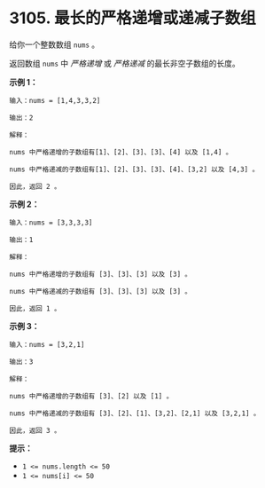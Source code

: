 # 3105. 最长的严格递增或递减子数组

给你一个整数数组 `nums` 。

返回数组 `nums` 中 *严格递增* 或 *严格递减* 的最长非空子数组的长度。

**示例 1：**

```()
输入：nums = [1,4,3,3,2]

输出：2

解释：

nums 中严格递增的子数组有[1]、[2]、[3]、[3]、[4] 以及 [1,4] 。

nums 中严格递减的子数组有[1]、[2]、[3]、[3]、[4]、[3,2] 以及 [4,3] 。

因此，返回 2 。
```

**示例 2：**

```()
输入：nums = [3,3,3,3]

输出：1

解释：

nums 中严格递增的子数组有 [3]、[3]、[3] 以及 [3] 。

nums 中严格递减的子数组有 [3]、[3]、[3] 以及 [3] 。

因此，返回 1 。
```

**示例 3：**

```()
输入：nums = [3,2,1]

输出：3

解释：

nums 中严格递增的子数组有 [3]、[2] 以及 [1] 。

nums 中严格递减的子数组有 [3]、[2]、[1]、[3,2]、[2,1] 以及 [3,2,1] 。

因此，返回 3 。
```

**提示：**

- `1 <= nums.length <= 50`
- `1 <= nums[i] <= 50`

